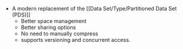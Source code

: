 - A modern replacement of the [[Data Set/Type/Partitioned Data Set (PDS)]]
	- Better space management
	- Better sharing options
	- No need to manually compress
	- supports versioning and concurrent access.